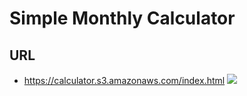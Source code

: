 # Simple Monthly Calculator

## URL
* https://calculator.s3.amazonaws.com/index.html
[<img src="https://i.imgur.com/bIJxeez.png">](https://i.imgur.com/bIJxeez.png)
